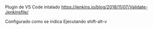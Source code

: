 Plugin de VS Code intalado
https://jenkins.io/blog/2018/11/07/Validate-Jenkinsfile/

Configurado como se indica
Ejecutando shift-alt-v